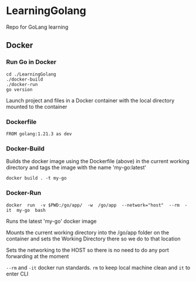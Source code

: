 # LearningGolang

Repo for GoLang learning

## Docker

### Run Go in Docker

```
cd ./LearningGolang
./docker-build
./docker-run
go version
```

Launch project and files in a Docker container with the local directory mounted to the container

### Dockerfile

```
FROM golang:1.21.3 as dev
```

### Docker-Build

Builds the docker image using the Dockerfile (above) in the current working directory and tags the image with the name 'my-go:latest'

```
docker build . -t my-go
```

### Docker-Run

```
docker  run  -v $PWD:/go/app/  -w  /go/app  --network="host"  --rm  -it  my-go  bash
```

Runs the latest 'my-go' docker image

Mounts the current working directory into the /go/app folder on the container and sets the Working Directory there so we do to that location

Sets the networking to the HOST so there is no need to do any port forwarding at the moment

`--rm` and `-it` docker run standards. `rm` to keep local machine clean and `it` to enter CLI
